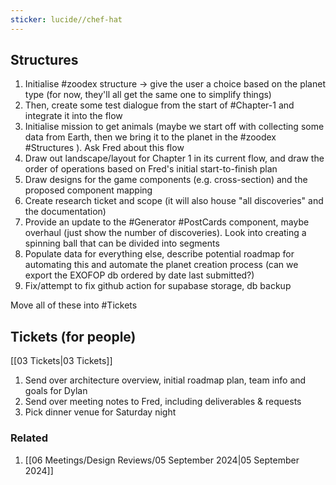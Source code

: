 ```yaml
---
sticker: lucide//chef-hat
---
```

## Structures
1. Initialise #zoodex  structure -> give the user a choice based on the planet type (for now, they'll all get the same one to simplify things)
2. Then, create some test dialogue from the start of #Chapter-1  and integrate it into the flow
3. Initialise mission to get animals (maybe we start off with collecting some data from Earth, then we bring it to the planet in the #zoodex #Structures ). Ask Fred about this flow
4. Draw out landscape/layout for Chapter 1 in its current flow, and draw the order of operations based on Fred's initial start-to-finish plan
5. Draw designs for the game components (e.g. cross-section) and the proposed component mapping
6. Create research ticket and scope (it will also house "all discoveries" and the documentation)
7. Provide an update to the #Generator #PostCards component, maybe overhaul (just show the number of discoveries). Look into creating a spinning ball that can be divided into segments 
8. Populate data for everything else, describe potential roadmap for automating this and automate the planet creation process (can we export the EXOFOP db ordered by date last submitted?)
9. Fix/attempt to fix github action for supabase storage, db backup

Move all of these into #Tickets 

## Tickets (for people)
[[03 Tickets|03 Tickets]]
1. Send over architecture overview, initial roadmap plan, team info and goals for Dylan
2. Send over meeting notes to Fred, including deliverables & requests
3. Pick dinner venue for Saturday night

### Related
1. [[06 Meetings/Design Reviews/05 September 2024|05 September 2024]]
